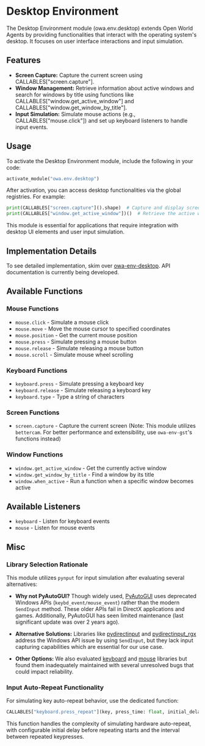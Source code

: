 # Desktop Environment

The Desktop Environment module (owa.env.desktop) extends Open World Agents by providing functionalities that interact with the operating system's desktop. It focuses on user interface interactions and input simulation.

## Features

- **Screen Capture:** Capture the current screen using CALLABLES["screen.capture"].
- **Window Management:** Retrieve information about active windows and search for windows by title using functions like CALLABLES["window.get_active_window"] and CALLABLES["window.get_window_by_title"].
- **Input Simulation:** Simulate mouse actions (e.g., CALLABLES["mouse.click"]) and set up keyboard listeners to handle input events.

## Usage

To activate the Desktop Environment module, include the following in your code:

```python
activate_module("owa.env.desktop")
```

After activation, you can access desktop functionalities via the global registries. For example:

```python
print(CALLABLES["screen.capture"]().shape)  # Capture and display screen dimensions
print(CALLABLES["window.get_active_window"])()  # Retrieve the active window
```

This module is essential for applications that require integration with desktop UI elements and user input simulation.

## Implementation Details

To see detailed implementation, skim over [owa-env-desktop](https://github.com/open-world-agents/open-world-agents/tree/main/projects/owa-env-desktop). API documentation is currently being developed.

## Available Functions

### Mouse Functions
- `mouse.click` - Simulate a mouse click
- `mouse.move` - Move the mouse cursor to specified coordinates
- `mouse.position` - Get the current mouse position
- `mouse.press` - Simulate pressing a mouse button
- `mouse.release` - Simulate releasing a mouse button
- `mouse.scroll` - Simulate mouse wheel scrolling

### Keyboard Functions
- `keyboard.press` - Simulate pressing a keyboard key
- `keyboard.release` - Simulate releasing a keyboard key
- `keyboard.type` - Type a string of characters

### Screen Functions
- `screen.capture` - Capture the current screen (Note: This module utilizes `bettercam`. For better performance and extensibility, use `owa-env-gst`'s functions instead)

### Window Functions
- `window.get_active_window` - Get the currently active window
- `window.get_window_by_title` - Find a window by its title
- `window.when_active` - Run a function when a specific window becomes active

## Available Listeners

- `keyboard` - Listen for keyboard events
- `mouse` - Listen for mouse events


## Misc

### Library Selection Rationale
This module utilizes `pynput` for input simulation after evaluating several alternatives:

- **Why not PyAutoGUI?** Though widely used, [PyAutoGUI](https://github.com/asweigart/pyautogui) uses deprecated Windows APIs (`keybd_event/mouse_event`) rather than the modern `SendInput` method. These older APIs fail in DirectX applications and games. Additionally, PyAutoGUI has seen limited maintenance (last significant update was over 2 years ago).

- **Alternative Solutions:** Libraries like [pydirectinput](https://github.com/learncodebygaming/pydirectinput) and [pydirectinput_rgx](https://github.com/ReggX/pydirectinput_rgx) address the Windows API issue by using `SendInput`, but they lack input capturing capabilities which are essential for our use case.

- **Other Options:** We also evaluated [keyboard](https://github.com/boppreh/keyboard) and [mouse](https://github.com/boppreh/mouse) libraries but found them inadequately maintained with several unresolved bugs that could impact reliability.

### Input Auto-Repeat Functionality
For simulating key auto-repeat behavior, use the dedicated function:

```python
CALLABLES["keyboard.press_repeat"](key, press_time: float, initial_delay: float = 0.5, repeat_delay: float = 0.033)
```

This function handles the complexity of simulating hardware auto-repeat, with configurable initial delay before repeating starts and the interval between repeated keypresses.